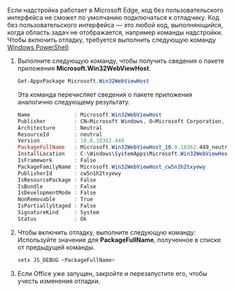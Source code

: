 Если надстройка работает в Microsoft Edge, код без пользовательского интерфейса не сможет по умолчанию подключаться к отладчику.
Код без пользовательского интерфейса — это любой код, выполняющийся, когда область задач не отображается, например команды надстройки. Чтобы включить отладку, требуется выполнить следующую команду [Windows PowerShell](https://docs.microsoft.com/powershell/scripting/getting-started/getting-started-with-windows-powershell):

1. Выполните следующую команду, чтобы получить сведения о пакете приложения **Microsoft.Win32WebViewHost**.
    
    ```powershell
    Get-AppxPackage Microsoft.Win32WebViewHost
    ```
    
    Эта команда перечисляет сведения о пакете приложения аналогично следующему результату.
    
    ```powershell
    Name              : Microsoft.Win32WebViewHost
    Publisher         : CN=Microsoft Windows, O=Microsoft Corporation, L=Redmond, S=Washington, C=US
    Architecture      : Neutral
    ResourceId        : neutral
    Version           : 10.0.18362.449
    PackageFullName   : Microsoft.Win32WebViewHost_10.0.18362.449_neutral_neutral_cw5n1h2txyewy
    InstallLocation   : C:\Windows\SystemApps\Microsoft.Win32WebViewHost_cw5n1h2txyewy
    IsFramework       : False
    PackageFamilyName : Microsoft.Win32WebViewHost_cw5n1h2txyewy
    PublisherId       : cw5n1h2txyewy
    IsResourcePackage : False
    IsBundle          : False
    IsDevelopmentMode : False
    NonRemovable      : True
    IsPartiallyStaged : False
    SignatureKind     : System
    Status            : Ok
    ```
    
2. Чтобы включить отладку, выполните следующую команду: Используйте значение для **PackageFullName**, полученное в списке от предыдущей команды.
    
    ```powershell
    setx JS_DEBUG <PackageFullName>
    ```
    
3. Если Office уже запущен, закройте и перезапустите его, чтобы учесть изменения отладки.